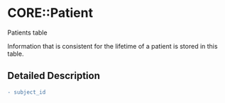 # CORE::Patient

Patients table


Information that is consistent for the lifetime of a patient is stored in this table.

## Detailed Description

```diff
- subject_id
```

